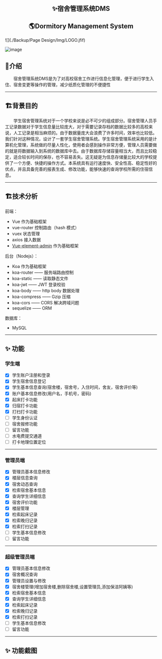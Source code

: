 <h2 align="center">✨宿舍管理系统DMS</h2>
<h2 align="center">🌎️Dormitory Management System</h2>

![](./Backup/Page Design/Img/LOGO.jfif)

![image](https://github.com/ZhiQingStudio/Dormitory-Management-System/blob/main/Page%20Design/Img/Preview.png)

## 🚀介绍
<p style="text-indent:2em";font-size="18px">
宿舍管理系统DMS是为了对高校宿舍工作进行信息化管理，便于进行学生入住、宿舍变更等操作的管理，减少纸质化管理的不便捷性
</p>

----

## 🏗️背景目的

<p style="text-indent:2em";font-size="18px">
学生宿舍管理系统对于一个学校来说是必不可少的组成部分。宿舍管理人员手工记录数据对于学生信息量比较庞大，对于需要记录存档的数据比较多的高校来说，人工记录是相当麻烦的。由于数据量庞大会浪费了许多时间，效率也比较低。我们针对这种情况，设计了一套学生宿舍管理系统。学生宿舍管理系统采用的是计算机化管理，系统做的尽量人性化，使用者会感到操作非常方便，管理人员需要做的就是将数据输入到系统的数据库中去。由于数据库存储容量相当大，而且比较稳定，适合较长时间的保存，也不容易丢失。这无疑是为信息存储量比较大的学校提供了一个方便、快捷的操作方式。本系统具有运行速度快、安全性高、稳定性好的优点，并且具备完善的报表生成、修改功能，能够快速的查询学校所需的住宿信息。
</p>

----

## 🏗️技术分析
前端：

- Vue 作为基础框架
- vue-router 控制路由（hash 模式）
- vuex 状态管理
- axios 接入数据
- [Vue-element-admin](https://github.com/PanJiaChen/vue-element-admin) 作为基础框架

后台（Nodejs）：

- Koa 作为基础框架
- koa-router —— 服务端路由控制
- koa-static —— 读取静态文件
- koa-jwt —— JWT 登录校验
- koa-body —— http body 数据处理
- koa-compress —— Gzip 压缩
- koa-cors —— CORS 解决跨域问题
- sequelize —— ORM

数据库：

- MySQL


----

## ✨ 功能
### 学生端
- [x] 学生账户注册和登录
- [x] 学生宿舍信息登记
- [x] 学生基本信息查询(宿舍楼，宿舍号，入住时间，舍友，宿舍评价等)
- [x] 账户基本信息修改(用户名，手机号，密码)
- [x] 起床打卡功能
- [x] 归宿打卡功能
- [x] 打扫打卡功能
- [ ] 学生身份认证
- [ ] 宿舍报修功能
- [ ] 留言功能
- [ ] 水电费提交通道
- [ ] 打卡地理位置定位

----

### 管理员端
- [x] 管理员基本信息修改
- [x] 楼层信息查询
- [x] 宿舍动态查询
- [x] 检索宿舍基本信息
- [x] 查询学生详细信息
- [x] 宿舍评价功能
- [x] 楼层管理
- [x] 检索起床记录
- [x] 检索晚归记录
- [x] 检索打扫记录
- [ ] 学生基本信息修改
- [ ] 留言功能

----

### 超级管理员端
- [x] 管理员基本信息修改
- [x] 宿舍概况查询
- [x] 管理员设置与修改
- [x] 宿舍楼管理(增加宿舍楼,删除宿舍楼,设置管理员,添加保洁阿姨等)
- [x] 检索宿舍基本信息
- [x] 查询学生详细信息
- [x] 检索起床记录
- [x] 检索晚归记录
- [x] 检索打扫记录
- [ ] 学生基本信息修改
- [ ] 留言功能

----

## ✨ 功能截图
